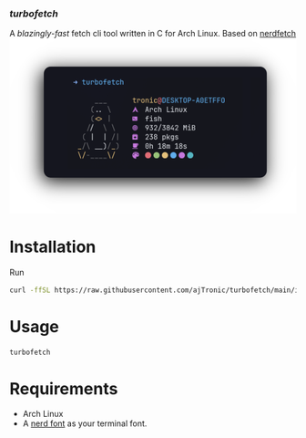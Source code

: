 ### _turbofetch_
A _blazingly-fast_ fetch cli tool written in C for Arch Linux. Based on [nerdfetch](https://github.com/ThatOneCalculator/NerdFetch)
![Turbofetch output](images/turbofetch.png)

# Installation
Run
```bash
curl -ffSL https://raw.githubusercontent.com/ajTronic/turbofetch/main/install.sh | sh
```

# Usage
```bash
turbofetch
```

# Requirements
- Arch Linux
- A [nerd font](https://www.nerdfonts.com/) as your terminal font.
